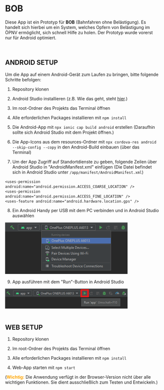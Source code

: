 # BOB
Diese App ist ein Prototyp für **BOB** (Bahnfahren ohne Belästigung). Es handelt sich hierbei um ein System, welches Opfern von Belästigung im ÖPNV ermöglicht, sich schnell Hilfe zu holen. Der Prototyp wurde vorerst nur für Android optimiert.

<br />

## ANDROID SETUP
Um die App auf einem Android-Gerät zum Laufen zu bringen, bitte folgende Schritte befolgen:

1. Repository klonen

2. Android Studio installieren (z.B. Wie das geht, steht <a href="https://developer.android.com/studio/install">hier</a>.)

3. Im root-Ordner des Projekts das Terminal öffnen

4. Alle erforderlichen Packages installieren mit `npm install`

5. Die Android-App mit `npx ionic cap build android` erstellen (Daraufhin sollte sich Android Studio mit dem Projekt öffnen.)

6. Die App-Icons aus dem resources-Ordner mit `npx cordova-res android --skip-config --copy` in den Android-Build einbauen (über das Terminal)

7. Um der App Zugriff auf Standortdienste zu geben, folgende Zeilen über Android Studio in "AndroidManifest.xml" einfügen (Die Datei befindet sich in Android Studio unter `/app/manifest/AndroidManifest.xml`)
```
<uses-permission android:name="android.permission.ACCESS_COARSE_LOCATION" />
<uses-permission android:name="android.permission.ACCESS_FINE_LOCATION" />
<uses-feature android:name="android.hardware.location.gps" />
```

8. Ein Android Handy per USB mit dem PC verbinden und in Android Studio auswählen </br>
<img src="./pictures/choosingDevice.png" width="400px">

9. App ausführen mit dem "Run"-Button in Android Studio </br>
<img src="./pictures/runApp.png" width="400px">

<br />
<br />

## WEB SETUP
1. Repository klonen

2. Im root-Ordner des Projekts das Terminal öffnen

3. Alle erforderlichen Packages installieren mit `npm install`

4. Web-App starten mit `npm start`

(<span style="color: orange">**Wichtig:**</span> Die Anwendung verfügt in der Browser-Version nicht über alle wichtigen Funktionen. Sie dient ausschließlich zum Testen und Entwickeln.)